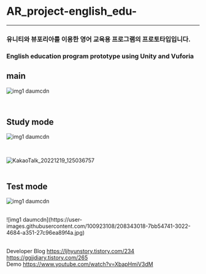 # AR_project-english_edu-
***
### 유니티와 뷰포리아를 이용한 영어 교육용 프로그램의 프로토타입입니다.
### English education program prototype using Unity and Vuforia

## main
![img1 daumcdn](https://user-images.githubusercontent.com/100923108/208343027-6664856e-899d-4541-bc50-3d1050c0709e.png)

<br>

## Study mode
![img1 daumcdn](https://user-images.githubusercontent.com/100923108/208342942-881da9a8-dced-428d-b89e-bd07c10323b0.jpg)

<br>

![KakaoTalk_20221219_125036757](https://user-images.githubusercontent.com/100923108/208344169-7abc0c18-72b5-4784-bc74-a85605158f76.jpg)
<br>
<br>
## Test mode
![img1 daumcdn](https://user-images.githubusercontent.com/100923108/208342945-0a387735-51ed-454f-a605-6e0c37f2dd05.png)

<br>
![img1 daumcdn](https://user-images.githubusercontent.com/100923108/208343018-7bb54741-3022-4684-a351-27c96ea89f4a.jpg)

<br>
<br>


Developer Blog
https://ljhyunstory.tistory.com/234
https://ggjjdiary.tistory.com/265
<br>
Demo
https://www.youtube.com/watch?v=XbapHmiV3dM
